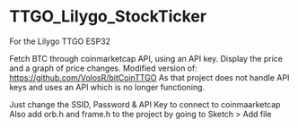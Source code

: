 # TTGO_Lilygo_StockTicker
For the Lilygo TTGO ESP32

Fetch BTC through coinmarketcap API, using an API key. 
Display the price and a graph of price changes. 
Modified version of: https://github.com/VolosR/bitCoinTTGO As that project does not handle API keys and uses an API which is no longer functioning. 

Just change the SSID, Password & API Key to connect to coinmaarketcap
Also add orb.h and frame.h to the project by going to Sketch > Add file
